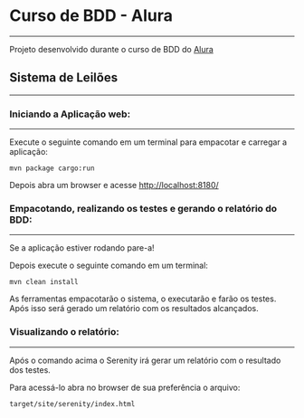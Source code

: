 # Curso de BDD - Alura
---------------------------------------

Projeto desenvolvido durante o curso de BDD do [Alura](https://www.alura.com.br/)

## Sistema de Leilões
---------------------------------------

### Iniciando a Aplicação web:
---------------------------------------

Execute o seguinte comando em um terminal para empacotar e carregar a aplicação:

```
mvn package cargo:run
```
Depois abra um browser e acesse [http://localhost:8180/](http://localhost:8180/)

### Empacotando, realizando os testes e gerando o relatório do BDD:
---------------------------------------

Se a aplicação estiver rodando pare-a!

Depois execute o seguinte comando em um terminal:

```
mvn clean install
```

As ferramentas empacotarão o sistema, o executarão e farão os testes. Após isso será gerado um relatório com os resultados alcançados.

### Visualizando o relatório:
---------------------------------------

Após o comando acima o Serenity irá gerar um relatório com o resultado dos testes.

Para acessá-lo abra no browser de sua preferência o arquivo:

```
target/site/serenity/index.html
```
